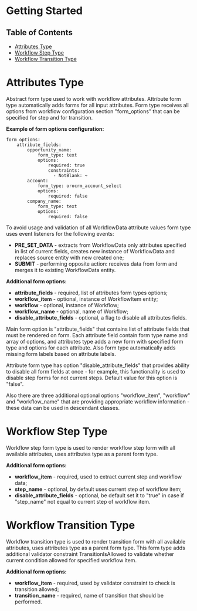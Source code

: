 Getting Started
===============

Table of Contents
-----------------
 - [Attributes Type](#attributes-type)
 - [Workflow Step Type](#workflow-step-type)
 - [Workflow Transition Type](#worfklow-transition-type)

Attributes Type
========================

Abstract form type used to work with workflow attributes. Attribute form type automatically adds forms
for all input attributes. Form type receives all options from workflow configuration section
"form_options" that can be specified for step and for transition.

**Example of form options configuration:**

```
form options:
    attribute_fields:
        opportunity_name:
            form_type: text
            options:
                required: true
                constraints:
                  - NotBlank: ~
        account:
            form_type: orocrm_account_select
            options:
                required: false
        company_name:
            form_type: text
            options:
                required: false
```

To avoid usage and validation of all WorkflowData attribute values form type uses event listeners for the following
events:
 - **PRE_SET_DATA** - extracts from WorkflowData only attributes specified in list of current fields, creates
new instance of WorkflowData and replaces source entity with new created one;
 - **SUBMIT** - performing opposite action: receives data from form and merges it to existing WorkflowData entity.

**Additional form options:**

 - **attribute_fields** - required, list of attributes form types options;
 - **workflow_item** - optional, instance of WorkflowItem entity;
 - **workflow** - optional, instance of Workflow;
 - **workflow_name** - optional, name of Workflow;
 - **disable_attribute_fields** - optional, a flag to disable all attributes fields.

Main form option is "attribute_fields" that contains list of attribute fields that must be rendered on form.
Each attribute field contain form type name and array of options, and attributes type adds a new form
with specified form type and options for each attribute. Also form type automatically adds missing form labels
based on attribute labels.

Attribute form type has option "disable_attribute_fields" that provides ability to disable all form fields at once -
for example, this functionality is used to disable step forms for not current steps. Default value for this option
is "false".

Also there are three additional optional options "workflow_item", "workflow" and "workflow_name" that are providing
appropriate workflow information - these data can be used in descendant classes.

Workflow Step Type
==================

Workflow step form type is used to render workflow step form with all available attributes, uses
attributes type as a parent form type.

**Additional form options:**
 - **workflow_item** - required, used to extract current step and workflow data;
 - **step_name** - optional, by default uses current step of workflow item;
 - **disable_attribute_fields** - optional, be default set it to "true" in case if "step_name" not equal
 to current step of workflow item.

Workflow Transition Type
========================

Workflow transition type is used to render transition form with all available attributes, uses
attributes type as a parent form type. This form type adds additional validator constraint TransitionIsAllowed
to validate whether current condition allowed for specified workflow item.

**Additional form options:**
 - **workflow_item** - required, used by validator constraint to check is transition allowed;
 - **transition_name** - required, name of transition that should be performed.
